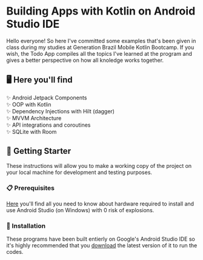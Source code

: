 # Building Apps with Kotlin on Android Studio IDE

Hello everyone! So here I've committed some examples that's been given in class during my studies at Generation Brazil Mobile Kotlin Bootcamp.
If you wish, the Todo App compiles all the topics I've learned at the program and gives a better perspective on how all knoledge works together. 

## 🖥️ Here you'll find

✨ Android Jetpack Components<br>
✨ OOP with Kotlin<br>
✨ Dependency Injections with Hilt (dagger)<br>
✨ MVVM Architecture<br>
✨ API integrations and coroutines<br>
✨ SQLite with Room<br>

## 🚀 Getting Starter

These instructions will allow you to make a working copy of the project on your local machine for development and testing purposes.


### 📋 Prerequisites

[Here](https://developer.android.com/codelabs/basic-android-kotlin-compose-install-android-studio?hl=pt-br#1) you'll find all you need to know about hardware required to install and use Android Studio (on Windows) with 0 risk of explosions.


### 🔧 Installation

These programs have been built entierly on Google's Android Studio IDE so it's highly recommended that you [download](https://developer.android.com/studio?hl=pt-br&gclid=CjwKCAjw6MKXBhA5EiwANWLODPASuooMZmGRojWagc0lXdre9b0sYuCp8m9GcqyiFRhYaMFeHTFfVRoCxnkQAvD_BwE&gclsrc=aw.ds) the latest version of it to run the codes.



